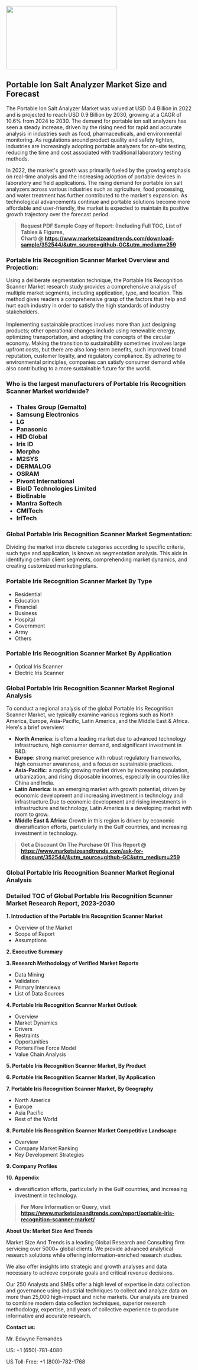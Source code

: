<p><img class="alignnone size-medium wp-image-20088" src="https://ffe5etoiles.com/wp-content/uploads/2024/12/MST1-300x171.png" alt="" width="300" height="171" /></p><h2>Portable Ion Salt Analyzer Market Size and Forecast</h2><p>The Portable Ion Salt Analyzer Market was valued at USD 0.4 Billion in 2022 and is projected to reach USD 0.9 Billion by 2030, growing at a CAGR of 10.6% from 2024 to 2030. The demand for portable ion salt analyzers has seen a steady increase, driven by the rising need for rapid and accurate analysis in industries such as food, pharmaceuticals, and environmental monitoring. As regulations around product quality and safety tighten, industries are increasingly adopting portable analyzers for on-site testing, reducing the time and cost associated with traditional laboratory testing methods.</p><p>In 2022, the market's growth was primarily fueled by the growing emphasis on real-time analysis and the increasing adoption of portable devices in laboratory and field applications. The rising demand for portable ion salt analyzers across various industries such as agriculture, food processing, and water treatment has further contributed to the market's expansion. As technological advancements continue and portable solutions become more affordable and user-friendly, the market is expected to maintain its positive growth trajectory over the forecast period.</p></p><blockquote id="" class=""><strong>Request PDF Sample Copy of Report: (Including Full TOC, List of Tables &amp; Figures, Chart)&nbsp;@&nbsp;<strong><a href="https://www.marketsizeandtrends.com/download-sample/352544/&utm_source=github-GC&utm_medium=259" target="_blank">https://www.marketsizeandtrends.com/download-sample/352544/&utm_source=github-GC&utm_medium=259</a></strong></strong></blockquote><h3 id="" class="">Portable Iris Recognition Scanner Market&nbsp;Overview and Projection:</h3><p id="" class="">Using a deliberate segmentation technique, the Portable Iris Recognition Scanner Market research study provides a comprehensive analysis of multiple market segments, including application, type, and location. This method gives readers a comprehensive grasp of the factors that help and hurt each industry in order to satisfy the high standards of industry stakeholders. <br /> <br />Implementing sustainable practices involves more than just designing products; other operational changes include using renewable energy, optimizing transportation, and adopting the concepts of the circular economy. Making the transition to sustainability sometimes involves large upfront costs, but there are also long-term benefits, such improved brand reputation, customer loyalty, and regulatory compliance. By adhering to environmental principles, companies can satisfy consumer demand while also contributing to a more sustainable future for the world.</p><h3 id="" class="">Who is the largest manufacturers of&nbsp;Portable Iris Recognition Scanner Market worldwide?</h3><h3 class=""><p><ul><li>Thales Group (Gemalto) </li><li> Samsung Electronics </li><li> LG </li><li> Panasonic </li><li> HID Global </li><li> Iris ID </li><li> Morpho </li><li> M2SYS </li><li> DERMALOG </li><li> OSRAM </li><li> Pivont International </li><li> BioID Technologies Limited </li><li> BioEnable </li><li> Mantra Softech </li><li> CMITech </li><li> IriTech</li></ul></p></h3><h3 id="" class="">Global&nbsp;Portable Iris Recognition Scanner Market Segmentation:</h3><p id="" class="">Dividing the market into discrete categories according to specific criteria, such type and application, is known as segmentation analysis. This aids in identifying certain client segments, comprehending market dynamics, and creating customized marketing plans.</p><h3 id="" class="">Portable Iris Recognition Scanner Market&nbsp;By Type</h3><p><p><ul><li>Residential</li><li> Education</li><li> Financial</li><li> Business</li><li> Hospital</li><li> Government</li><li> Army</li><li> Others</p></li></ul></p></p><h3 id="" class="">Portable Iris Recognition Scanner Market&nbsp;By Application</h3><p class=""><p><ul><li>Optical Iris Scanner</li><li> Electric Iris Scanner</li></ul></p></p><h3 id="" class="">Global Portable Iris Recognition Scanner Market Regional Analysis</h3><p id="" class="">To conduct a regional analysis of the global Portable Iris Recognition Scanner Market, we typically examine various regions such as North America, Europe, Asia-Pacific, Latin America, and the Middle East &amp; Africa. Here's a brief overview:</p><ul><li><strong>North America</strong>: is often a leading market due to advanced technology infrastructure, high consumer demand, and significant investment in R&amp;D.</li><li><strong>Europe</strong>: strong market presence with robust regulatory frameworks, high consumer awareness, and a focus on sustainable practices.</li><li><strong>Asia-Pacific</strong>: a rapidly growing market driven by increasing population, urbanization, and rising disposable incomes, especially in countries like China and India.</li><li><strong>Latin America</strong>: is an emerging market with growth potential, driven by economic development and increasing investment in technology and infrastructure.Due to economic development and rising investments in infrastructure and technology, Latin America is a developing market with room to grow.</li><li><strong>Middle East &amp; Africa</strong>: Growth in this region is driven by economic diversification efforts, particularly in the Gulf countries, and increasing investment in technology.</li></ul><blockquote id="" class=""><strong>Get a Discount On The Purchase Of This Report @ <strong><a href="https://www.marketsizeandtrends.com/ask-for-discount/352544/&utm_source=github-GC&utm_medium=259" target="_blank">https://www.marketsizeandtrends.com/ask-for-discount/352544/&utm_source=github-GC&utm_medium=259</a></strong></strong></blockquote><h3 id="" class="">Global Portable Iris Recognition Scanner Market Regional Analysis</h3><h3 id="" class="">Detailed TOC of Global Portable Iris Recognition Scanner Market Research Report, 2023-2030</h3><p id="" class=""><strong>1. Introduction of the Portable Iris Recognition Scanner Market</strong></p><ul><li>Overview of the Market</li><li>Scope of Report</li><li>Assumptions</li></ul><p id="" class=""><strong>2. Executive Summary</strong></p><p id="" class=""><strong>3. Research Methodology of Verified Market Reports</strong></p><ul><li>Data Mining</li><li>Validation</li><li>Primary Interviews</li><li>List of Data Sources</li></ul><p id="" class=""><strong>4. Portable Iris Recognition Scanner Market Outlook</strong></p><ul><li>Overview</li><li>Market Dynamics</li><li>Drivers</li><li>Restraints</li><li>Opportunities</li><li>Porters Five Force Model</li><li>Value Chain Analysis</li></ul><p id="" class=""><strong>5. Portable Iris Recognition Scanner Market, By Product</strong></p><p id="" class=""><strong>6. Portable Iris Recognition Scanner Market, By Application</strong></p><p id="" class=""><strong>7. Portable Iris Recognition Scanner Market, By Geography</strong></p><ul><li>North America</li><li>Europe</li><li>Asia Pacific</li><li>Rest of the World</li></ul><p id="" class=""><strong>8. Portable Iris Recognition Scanner Market Competitive Landscape</strong></p><ul><li>Overview</li><li>Company Market Ranking</li><li>Key Development Strategies</li></ul><p id="" class=""><strong>9. Company Profiles</strong></p><p id="" class=""><strong>10. Appendix</strong></p><ul><li>diversification efforts, particularly in the Gulf countries, and increasing investment in technology.</li></ul><blockquote id="" class=""><strong>For More Information or Query, visit <strong><strong><a href="https://www.marketsizeandtrends.com/report/portable-iris-recognition-scanner-market/" target="_blank">https://www.marketsizeandtrends.com/report/portable-iris-recognition-scanner-market/</a></strong></strong></strong></blockquote><p id="" class=""><strong>About Us: Market Size And Trends</strong></p><p id="" class="">Market Size And Trends is a leading Global Research and Consulting firm servicing over 5000+ global clients. We provide advanced analytical research solutions while offering information-enriched research studies.</p><p id="" class="">We also offer insights into strategic and growth analyses and data necessary to achieve corporate goals and critical revenue decisions.</p><p id="" class="">Our 250 Analysts and SMEs offer a high level of expertise in data collection and governance using industrial techniques to collect and analyze data on more than 25,000 high-impact and niche markets. Our analysts are trained to combine modern data collection techniques, superior research methodology, expertise, and years of collective experience to produce informative and accurate research.</p><p id="" class=""><strong>Contact us:</strong></p><p id="" class="">Mr. Edwyne Fernandes</p><p id="" class="">US: +1 (650)-781-4080</p><p id="" class="">US Toll-Free: +1 (800)-782-1768</p>
